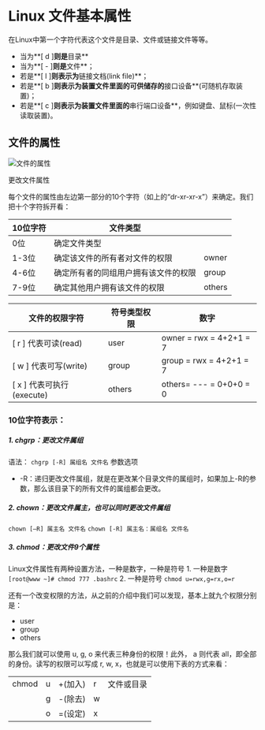 # Linux 文件基本属性
在Linux中第一个字符代表这个文件是目录、文件或链接文件等等。

- 当为**[ d ]**则是**目录**
- 当为**[ - ]**则是**文件**；
- 若是**[ l ]**则表示为**链接文档(link file)**；
- 若是**[ b ]**则表示为装置文件里面的可供储存的**接口设备**(可随机存取装置)；
- 若是**[ c ]**则表示为装置文件里面的**串行端口设备**，例如键盘、鼠标(一次性读取装置)。
## 文件的属性
![文件的属性](http://www.runoob.com/wp-content/uploads/2014/06/363003_1227493859FdXT.png "文件的属性")

更改文件属性

每个文件的属性由左边第一部分的10个字符（如上的“dr-xr-xr-x”）来确定。我们把十个字符拆开看：

|  10位字符 |文件类型   |   |
| ------- | --------- | ------------ |
| 0位   |确定文件类型  |   |
| 1-3位 |确定该文件的所有者对文件的权限    |owner  |
| 4-6位 |确定所有者的同组用户拥有该文件的权限    |group   |
| 7-9位 |确定其他用户拥有该文件的权限    |others   |

|文件的权限字符   | 符号类型权限  |数字   |
| ------------ | ------------ | ------------ |
|[ r ] 代表可读(read)   | user  |owner = rwx = 4+2+1 = 7   |
|[ w ] 代表可写(write)   | group  |group = rwx = 4+2+1 = 7   |
|[ x ] 代表可执行(execute)   |others   |others= --- = 0+0+0 = 0   |


### 10位字符表示：
##### 1. chgrp：更改文件属组
语法：
`chgrp [-R] 属组名 文件名`
参数选项

  - -R：递归更改文件属组，就是在更改某个目录文件的属组时，如果加上-R的参数，那么该目录下的所有文件的属组都会更改。

##### 2. chown：更改文件属主，也可以同时更改文件属组
`chown [–R] 属主名 文件名`
`chown [-R] 属主名：属组名 文件名`
##### 3. chmod：更改文件9个属性
Linux文件属性有两种设置方法，一种是数字，一种是符号
	1. 一种是数字
		`[root@www ~]# chmod 777 .bashrc`
	2. 一种是符号
		`chmod u=rwx,g=rx,o=r`

还有一个改变权限的方法，从之前的介绍中我们可以发现，基本上就九个权限分别是：
- 	user
- 	group
- 	others

那么我们就可以使用 u, g, o 来代表三种身份的权限！此外， a 则代表 all，即全部的身份。读写的权限可以写成 r, w, x，也就是可以使用下表的方式来看：

|   |   |   |   |   |
| ------------ | ------------ | ------------ | ------------ | ------------ |
| chmod  | u  | +(加入)   |r|文件或目录
|   | g  |-(除去)   |w|
|   |  o |=(设定)   |x|
